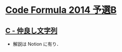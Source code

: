 # [Code Formula 2014 予選B](https://atcoder.jp/contests/code-formula-2014-qualb)

## [C - 仲良し文字列](https://atcoder.jp/contests/code-formula-2014-qualb/tasks/code_formula_2014_qualB_c)
- 解説は Notion に有り．
